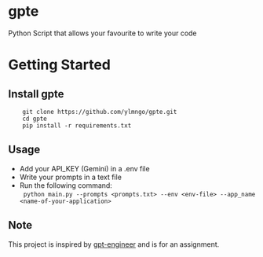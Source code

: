 # gpte 
Python Script that allows your favourite to write your code 

# Getting Started 
## Install gpte 
```
    git clone https://github.com/ylmngo/gpte.git
    cd gpte 
    pip install -r requirements.txt 
```
## Usage 
* Add your API_KEY (Gemini) in a .env file
* Write your prompts in a text file 
* Run the following command:  
    ` python main.py --prompts <prompts.txt> --env <env-file> --app_name <name-of-your-application>` 

## Note 
This project is inspired by [gpt-engineer](https://github.com/gpt-engineer-org/gpt-engineer) and is for an assignment. 
